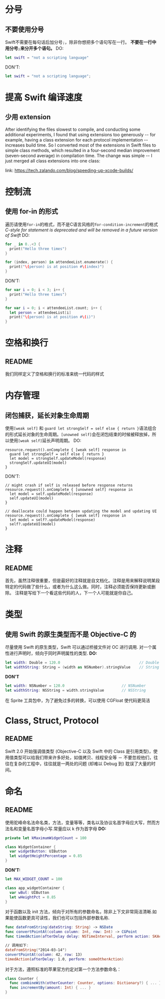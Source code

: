 # 分号 
 
## 不要使用分号 
 
Swift不需要在每句话后加分号`;`，除非你想把多个语句写在一行。
**不要在一行中用分号`;`来分开多个语句。**
DO:
```swift
let swift = "not a scripting language"
```
DON'T:
```swift
let swift = "not a scripting language";
``` 
 
# 提高 Swift 编译速度 
 
## 少用 extension 
 
After identifying the files slowest to compile, and conducting some additional experiments, I found that using extensions too generously -- for example, having a class extension for each protocol implementation -- increases build time. So I converted most of the extensions in Swift files to simple class methods, which resulted in a four-second median improvement (seven-second average) in compilation time. The change was simple -- I just merged all class extensions into one class:

link: https://tech.zalando.com/blog/speeding-up-xcode-builds/ 
 
# 控制流 
 
## 使用 for-in 的形式 
 
遍历请使用`for-in`的格式，而不是C语言风格的`for-condition-increment`的格式
*C-style for statement is deprecated and will be removed in a future version of Swift*
DO:
```swift
for _ in 0..<3 {
  print("Hello three times")
}

for (index, person) in attendeeList.enumerate() {
  print("\(person) is at position #\(index)")
}
```
DON'T:
```swift
for var i = 0; i < 3; i++ {
  print("Hello three times")
}

for var i = 0; i < attendeeList.count; i++ {
  let person = attendeeList[i]
  print("\(person) is at position #\(i)")
}
``` 
 
# 空格和换行 
 
## README 
 
我们同样定义了空格和换行的标准来统一代码的样式 
 
# 内存管理 
 
## 闭包捕获，延长对象生命周期 
 
使用`[weak self]` 和 `guard let strongSelf = self else { return }`语法组合的形式延长对象的生命周期。`[unowned self]`会在闭包结束的时候被释放掉，所以使用`[weak self]`延长声明周期。
DO:
```
resource.request().onComplete { [weak self] response in
  guard let strongSelf = self else { return }
  let model = strongSelf.updateModel(response)
  strongSelf.updateUI(model)
}
```
DON'T:
```
// might crash if self is released before response returns
resource.request().onComplete { [unowned self] response in
  let model = self.updateModel(response)
  self.updateUI(model)
}

// deallocate could happen between updating the model and updating UI
resource.request().onComplete { [weak self] response in
  let model = self?.updateModel(response)
  self?.updateUI(model)
}
``` 
 
# 注释 
 
## README 
 
首先，虽然注释很重要，但是最好的注释就是自文档化。注释是用来解释说明某段特定的代码做了些什么，或者为什么这么做。同时，注释必须能否保持更新或删除。
注释是写给下一个看这些代码的人，下一个人可能就是你自己。 
 
# 类型 
 
## 使用 Swift 的原生类型而不是 Objective-C 的 
 
尽量使用 Swift 的原生类型，Swift 可以通过桥接文件对 OC 进行调用. 对一个属性进行声明时，倾向于同时声明属性的类型.
**DO:**
```Swift
let width: Double = 120.0                                    // Double
let widthString: String = (width as NSNumber).stringValue    // String
```
**DON'T**
```Swift
let width: NSNumber = 120.0                          // NSNumber
let widthString: NSString = width.stringValue        // NSString
```

在 Sprite 工具包中，为了避免过多的转换，可以使用 CGFloat 使代码更简洁 
 
# Class, Struct, Protocol 
 
## README 
 
Swift 2.0 开始强调值类型 (Objective-C 以及 Swift 中的 Class 是引用类型)，使用值类型可以给我们带来许多好处，如值拷贝、线程安全等 － 不要忽视他们，往往在复杂的工程中，往往就是一两处的问题 (却难以 Debug 到) 耽误了大量的时间。 
 
# 命名 
 
## README 
 
使用驼峰命名法命名类，方法，变量等等，类名以及协议名首字母应大写，然而方法名和变量名首字母小写.常量应以 k 作为首字母
**DO:**
```Swift
private let kMaximumWidgetCount = 100

class WidgetContainer {
  var widgetButton: UIButton
  let widgetHeightPercentage = 0.85
}
```
**DON'T:**
```Swift
let MAX_WIDGET_COUNT = 100

class app_widgetContainer {
  var wBut: UIButton
  let wHeightPct = 0.85
}
```
对于函数以及 init 方法，倾向于对所有的参数命名，除非上下文非常简洁清晰.如果能使函数更具可读性，我们也可以包括外部参数名称.
```Swift
func dateFromString(dateString: String) -> NSDate
func convertPointAt(column column: Int, row: Int) -> CGPoint
func timedAction(afterDelay delay: NSTimeInterval, perform action: SKAction) -> SKAction!

// 调用如下:
dateFromString("2014-03-14")
convertPointAt(column: 42, row: 13)
timedAction(afterDelay: 1.0, perform: someOtherAction)
```

对于方法，遵照标准的苹果官方约定对第一个方法参数命名：
```Swift
class Counter {
  func combineWith(otherCounter: Counter, options: Dictionary?) { ... }
  func incrementBy(amount: Int) { ... }
}
``` 
 

